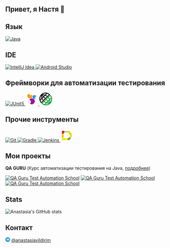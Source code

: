 ## Привет, я Настя 👋

## Язык
<a href="https://www.w3schools.com/java/"> <img src="https://cdn.jsdelivr.net/gh/devicons/devicon@latest/icons/java/java-original.svg" title="Java" alt="Java" width="50" height="50"/> </a> 

## IDE
<a href="https://www.jetbrains.com/idea/"> <img src="https://cdn.jsdelivr.net/gh/devicons/devicon@latest/icons/intellij/intellij-original.svg" title="IntelliJ Idea" alt="IntelliJ Idea" width="40" height="40"/> </a>
<a href="https://developer.android.com/studio"> <img src="https://cdn.jsdelivr.net/gh/devicons/devicon@latest/icons/androidstudio/androidstudio-original.svg" title="Android Studio" alt="Android Studio" width="40" height="40"/> </a> 

## Фреймворки для автоматизации тестирования
<a href="https://junit.org/junit5"> <img src="https://cdn.jsdelivr.net/gh/devicons/devicon@latest/icons/junit/junit-original.svg" title="JUnit5" alt="JUnit5" width="40" height="40"/> </a>
<a href="https://selenide.org"> <img src="icons/selenide.png" title="Selenide" alt="Selenide" width="40" height="40"/> </a>
<a href="https://rest-assured.io/"> <img src="icons/rest_assured.png" title="REST-assured" alt="REST-assured" width="40" height="40"/> </a>

## Прочие инструменты
<a href="https://git-scm.com/"> <img src="https://cdn.jsdelivr.net/gh/devicons/devicon@latest/icons/git/git-original.svg" title="Git" alt="Git" width="40" height="40"/> </a> 
<a href="https://gradle.org"> <img src="https://cdn.jsdelivr.net/gh/devicons/devicon@latest/icons/gradle/gradle-original.svg" title="Gradle" alt="Gradle" width="40" height="40"/> </a>
<a href="https://www.jenkins.io"> <img src="https://cdn.jsdelivr.net/gh/devicons/devicon@latest/icons/jenkins/jenkins-original.svg" title="Jenkins" alt="Jenkins" width="40" height="40"/> </a>
<a href="https://allurereport.org/"> <img src="icons/allure_report.svg" title="Allure report" alt="Allure report" width="40" height="40"/> </a>

## Мои проекты
**QA GURU** (Курс автоматизации тестирования на Java, [подробнее](https://qa.guru/java))  

[![QA Guru Test Automation School](https://github-readme-stats.vercel.app/api/pin/?username=anastasia-yildirim&repo=bookstore-ui-tests&title_color=182D71&text_color=182D71&icon_color=B07219&bg_color=D3E2FD)](https://github.com/anastasia-yildirim/bookstore-ui-tests)
[![QA Guru Test Automation School](https://github-readme-stats.vercel.app/api/pin/?username=anastasia-yildirim&repo=resreq-api-tests&title_color=182D71&text_color=182D71&icon_color=B07219&bg_color=D3E2FD)](https://github.com/anastasia-yildirim/resreq-api-tests)
[![QA Guru Test Automation School](https://github-readme-stats.vercel.app/api/pin/?username=anastasia-yildirim&repo=mobile&title_color=182D71&text_color=182D71&icon_color=B07219&bg_color=D3E2FD)](https://github.com/anastasia-yildirim/mobile)

## Stats
![Anastasia's GitHub stats](https://github-readme-stats.vercel.app/api?username=anastasia-yildirim&show_icons=true&bg_color=D3E2FD&title_color=182D71&text_color=182D71&icon_color=B07219)

## Контакт 
<img src="icons/telegram.png" title="Telegram" alt="Telegram" width="15" height="15"/> [@anastasiayildirim](https://t.me/anastasiayildirim)
